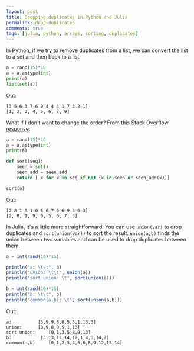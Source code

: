 ```yaml
---
layout: post
title: Dropping duplicates in Python and Julia
permalink: drop-duplicates
comments: true
tags: [julia, python, arrays, sorting, duplicates]
---
```

In Python, if we try to remove duplicates from a list, we can convert the list to a set and then back to a list:

``` python
a = rand(15)*10
a = a.astype(int)
print(a)
list(set(a))
```
Out:

```
[3 5 6 3 7 6 9 4 4 4 1 7 3 2 1]
[1, 2, 3, 4, 5, 6, 7, 9]
```

What if I don't want to change the order? From this Stack Overflow [response](http://stackoverflow.com/questions/480214/how-do-you-remove-duplicates-from-a-list-in-python-whilst-preserving-order):

``` python
a = rand(15)*10
a = a.astype(int)
print(a)

def sort(seq):
    seen = set()
    seen_add = seen.add
    return [ x for x in seq if not (x in seen or seen_add(x))]

sort(a)
```
Out:

```
[2 8 1 9 1 0 5 6 7 6 6 9 3 6 3]
[2, 8, 1, 9, 0, 5, 6, 7, 3]
```

In Julia, it's a little more straightforward. You can use `union(var)` to drop duplicates and `sort(union(var))` to sort the result. `union(a,b)` finds the union between two variables and can be used to drop duplicates between them.

``` julia
a = int(rand(10)*15)

println("a: \t\t", a)
println("union: \t\t", union(a))
println("sort union: \t", sort(union(a)))

b = int(rand(10)*15)
println("b: \t\t", b)
println("common(a,b): \t", sort(union(a,b)))
```
Out:

```
a: 	 	    [3,9,9,8,0,5,5,1,13,3]
union: 	 	[3,9,8,0,5,1,13]
sort union: 	[0,1,3,5,8,9,13]
b: 		     [3,13,12,14,12,1,4,6,14,2]
common(a,b) 	[0,1,2,3,4,5,6,8,9,12,13,14]
```
